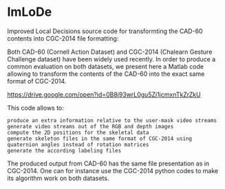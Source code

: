 # ImLoDe
Improved Local Decisions source code for transformting the CAD-60 contents into CGC-2014 file formatting:

Both CAD-60 (Cornell Action Dataset) and CGC-2014 (Chalearn Gesture Challenge dataset) have been widely used recently. In order to produce a common evaluation on both datasets, we present here a Matlab code allowing to transform the contents of the CAD-60 into the exact same format of CGC-2014.

https://drive.google.com/open?id=0B8j93wrL0gu5Zi1jcmxnTkZrZkU 

This code allows to:

    produce an extra information relative to the user-mask video streams  
    generate video streams out of the RGB and depth images
    compute the 2D positions for the skeletal data
    generate skeleton files in the same format of CGC-2014 using quaternion angles instead of rotation matrices
    generate the according labeling files


The produced output from CAD-60 has the same file presentation as in CGC-2014. One can for instance use the CGC-2014 python codes to make its algorithm work on both datasets.
